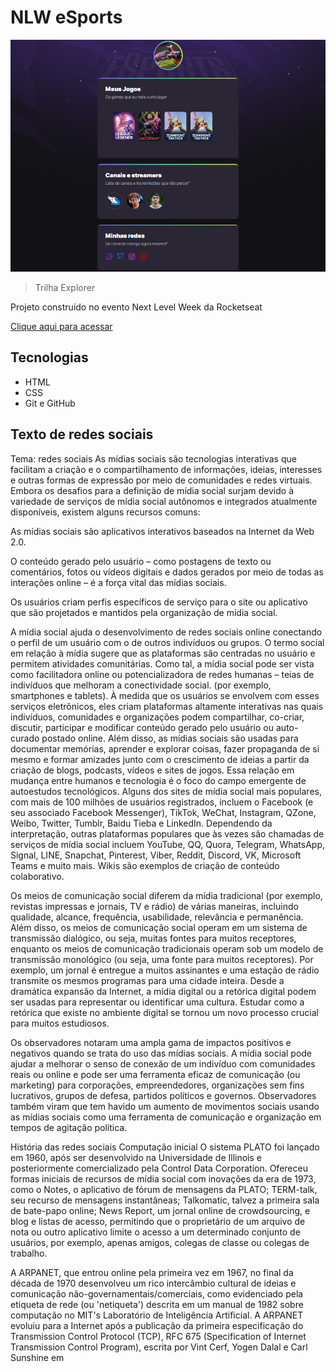 # NLW eSports 

![preview](./.github/preview.png)

> Trilha Explorer

Projeto construído no evento Next Level Week da Rocketseat

[Clique aqui para acessar](https://UmbreonX2.github.io/NLW)

## Tecnologias

- HTML
- CSS
- Git e GitHub

## Texto de redes sociais

Tema: redes sociais
As mídias sociais são tecnologias interativas que facilitam a criação e o compartilhamento de informações, ideias, interesses e outras formas de expressão por meio de comunidades e redes virtuais. Embora os desafios para a definição de mídia social surjam devido à variedade de serviços de mídia social autônomos e integrados atualmente disponíveis, existem alguns recursos comuns:

As mídias sociais são aplicativos interativos baseados na Internet da Web 2.0.

O conteúdo gerado pelo usuário – como postagens de texto ou comentários, fotos ou vídeos digitais e dados gerados por meio de todas as interações online – é a força vital das mídias sociais.

Os usuários criam perfis específicos de serviço para o site ou aplicativo que são projetados e mantidos pela organização de mídia social.

A mídia social ajuda o desenvolvimento de redes sociais online conectando o perfil de um usuário com o de outros indivíduos ou grupos. O termo social em relação à mídia sugere que as plataformas são centradas no usuário e permitem atividades comunitárias. Como tal, a mídia social pode ser vista como facilitadora online ou potencializadora de redes humanas – teias de indivíduos que melhoram a conectividade social. (por exemplo, smartphones e tablets). À medida que os usuários se envolvem com esses serviços eletrônicos, eles criam plataformas altamente interativas nas quais indivíduos, comunidades e organizações podem compartilhar, co-criar, discutir, participar e modificar conteúdo gerado pelo usuário ou auto-curado postado online. Além disso, as mídias sociais são usadas para documentar memórias, aprender e explorar coisas, fazer propaganda de si mesmo e formar amizades junto com o crescimento de ideias a partir da criação de blogs, podcasts, vídeos e sites de jogos. Essa relação em mudança entre humanos e tecnologia é o foco do campo emergente de autoestudos tecnológicos. Alguns dos sites de mídia social mais populares, com mais de 100 milhões de usuários registrados, incluem o Facebook (e seu associado Facebook Messenger), TikTok, WeChat, Instagram, QZone, Weibo, Twitter, Tumblr, Baidu Tieba e LinkedIn. Dependendo da interpretação, outras plataformas populares que às vezes são chamadas de serviços de mídia social incluem YouTube, QQ, Quora, Telegram, WhatsApp, Signal, LINE, Snapchat, Pinterest, Viber, Reddit, Discord, VK, Microsoft Teams e muito mais. Wikis são exemplos de criação de conteúdo colaborativo.

Os meios de comunicação social diferem da mídia tradicional (por exemplo, revistas impressas e jornais, TV e rádio) de várias maneiras, incluindo qualidade, alcance, frequência, usabilidade, relevância e permanência. Além disso, os meios de comunicação social operam em um sistema de transmissão dialógico, ou seja, muitas fontes para muitos receptores, enquanto os meios de comunicação tradicionais operam sob um modelo de transmissão monológico (ou seja, uma fonte para muitos receptores). Por exemplo, um jornal é entregue a muitos assinantes e uma estação de rádio transmite os mesmos programas para uma cidade inteira. Desde a dramática expansão da Internet, a mídia digital ou a retórica digital podem ser usadas para representar ou identificar uma cultura. Estudar como a retórica que existe no ambiente digital se tornou um novo processo crucial para muitos estudiosos.

Os observadores notaram uma ampla gama de impactos positivos e negativos quando se trata do uso das mídias sociais. A mídia social pode ajudar a melhorar o senso de conexão de um indivíduo com comunidades reais ou online e pode ser uma ferramenta eficaz de comunicação (ou marketing) para corporações, empreendedores, organizações sem fins lucrativos, grupos de defesa, partidos políticos e governos. Observadores também viram que tem havido um aumento de movimentos sociais usando as mídias sociais como uma ferramenta de comunicação e organização em tempos de agitação política.

História das redes sociais
Computação inicial
O sistema PLATO foi lançado em 1960, após ser desenvolvido na Universidade de Illinois e posteriormente comercializado pela Control Data Corporation. Ofereceu formas iniciais de recursos de mídia social com inovações da era de 1973, como o Notes, o aplicativo de fórum de mensagens da PLATO; TERM-talk, seu recurso de mensagens instantâneas; Talkomatic, talvez a primeira sala de bate-papo online; News Report, um jornal online de crowdsourcing, e blog e listas de acesso, permitindo que o proprietário de um arquivo de nota ou outro aplicativo limite o acesso a um determinado conjunto de usuários, por exemplo, apenas amigos, colegas de classe ou colegas de trabalho.

A ARPANET, que entrou online pela primeira vez em 1967, no final da década de 1970 desenvolveu um rico intercâmbio cultural de ideias e comunicação não-governamentais/comerciais, como evidenciado pela etiqueta de rede (ou 'netiqueta') descrita em um manual de 1982 sobre computação no MIT's Laboratório de Inteligência Artificial. A ARPANET evoluiu para a Internet após a publicação da primeira especificação do Transmission Control Protocol (TCP), RFC 675 (Specification of Internet Transmission Control Program), escrita por Vint Cerf, Yogen Dalal e Carl Sunshine em

